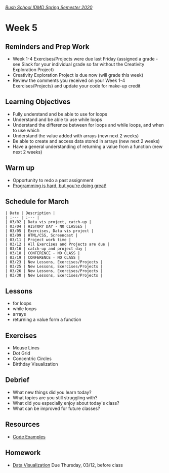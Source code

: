 [_Bush School IDMD Spring Semester 2020_](https://chandrunarayan.github.io/idmd/)

# Week 5

## Reminders and Prep Work
* Week 1-4 Exercises/Projects were due last Friday (assigned a grade - see Slack for your individual grade so far without the Creativity Exploration Project)
* Creativity Exploration Project is due now (will grade this week)
* Review the comments you received on your Week 1-4 Exercises/Projects) and update your code for make-up credit


## Learning Objectives
* Fully understand and be able to use for loops
* Understand and be able to use while loops
* Understand the difference between for loops and while loops, and when to use which
* Understand the value added with arrays (new next 2 weeks)
* Be able to create and access data stored in arrays (new next 2 weeks)
* Have a general understanding of returning a value from a function (new next 2 weeks)

## Warm up
* Opportunity to redo a past assignment
* [Programming is hard, but you're doing great!](programming-is-hard-youre-doing-great.md)

## Schedule for March
	| Date | Description |
	| :--- | :--- |
	| 03/02 | Data vis project, catch-up |
	| 03/04 | HISTORY DAY - NO CLASSES |
	| 03/05 | Exercises, Data vis project |
	| 03/09 | HTML/CSS, Screencast |
	| 03/11 | Project work time |
	| 03/12 | All Exercises and Projects are due |
	| 03/16 | catch-up and project day |
	| 03/18 | CONFERENCE - NO CLASS |
	| 03/19 | CONFERENCE - NO CLASS |
	| 03/23 | New Lessons, Exercises/Projects |
	| 03/25 | New Lessons, Exercises/Projects |
	| 03/26 | New Lessons, Exercises/Projects |
	| 03/30 | New Lessons, Exercises/Projects |

## Lessons
* for loops
* while loops
* arrays
* returning a value form a function

## Exercises
* Mouse Lines
* Dot Grid
* Concentric Circles
* Birthday Visualization

## Debrief
* What new things did you learn today?
* What topics are you still struggling with?
* What did you especially enjoy about today's class?
* What can be improved for future classes?

## Resources
* [Code Examples](code)

## Homework
* [Data Visualization](homework/data-visualization.md) Due Thursday, 03/12, before class
